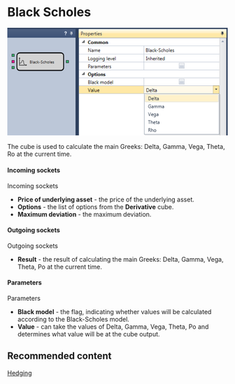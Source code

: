 # Black Scholes

![Designer Black Sols 00](../images/Designer_Black_Scholes_00.png)

The cube is used to calculate the main Greeks: Delta, Gamma, Vega, Theta, Ro at the current time.

#### Incoming sockets

Incoming sockets

- **Price of underlying asset** \- the price of the underlying asset.
- **Options** \- the list of options from the **Derivative** cube.
- **Maximum deviation** \- the maximum deviation.

#### Outgoing sockets

Outgoing sockets

- **Result** \- the result of calculating the main Greeks: Delta, Gamma, Vega, Theta, Po at the current time.

#### Parameters

Parameters

- **Black model** \- the flag, indicating whether values will be calculated according to the Black\-Scholes model.
- **Value** \- can take the values of Delta, Gamma, Vega, Theta, Po and determines what value will be at the cube output.

## Recommended content

[Hedging](Designer_Hedging.md)
